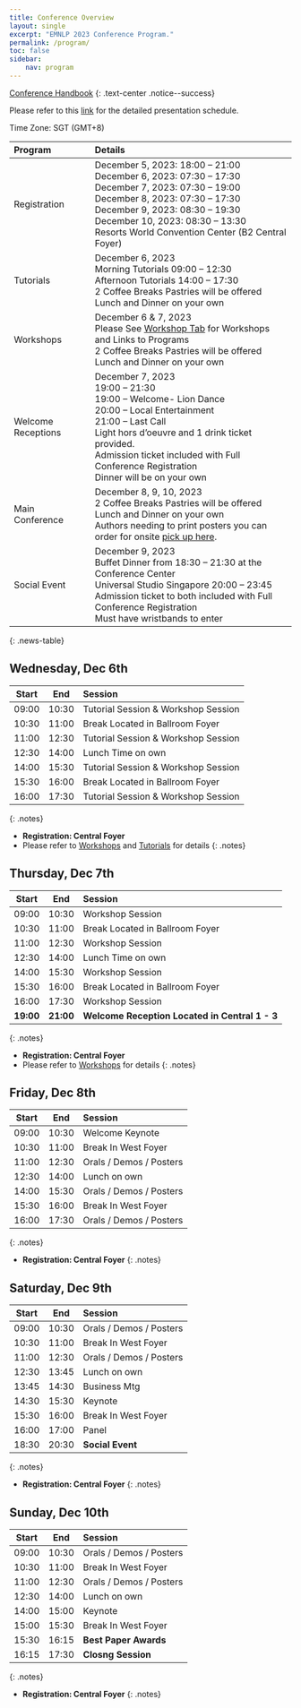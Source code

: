 ```yaml
---
title: Conference Overview
layout: single
excerpt: "EMNLP 2023 Conference Program."
permalink: /program/
toc: false
sidebar:
    nav: program
---
```


[Conference Handbook](/downloads/EMNLP-2023-Handbook-Nov-30.pdf)
{: .text-center .notice--success}

Please refer to this [link](https://docs.google.com/spreadsheets/d/1CB9fsADV_U2Dce6Pe47AT-OlmyTOXkEmYqEqt8RMH5c/edit#gid=1086044152)  for the detailed presentation schedule.

Time Zone: SGT (GMT+8)


<style>
.notes { font-size: .9em; }
</style>

<style>
.news-table { font-size: .9em; table-layout: fixed; }
.news-table tr td:nth-child(1) { font-weight: bold; width: 9em; }
</style>

| Program |  Details  |
|:---|:---|
| Registration | December 5, 2023: 18:00 – 21:00 <br> December 6, 2023: 07:30 – 17:30 <br> December 7, 2023: 07:30 – 19:00 <br> December 8, 2023: 07:30 – 17:30 <br> December 9, 2023: 08:30 – 19:30 <br> December 10, 2023: 08:30 – 13:30 <br> Resorts World Convention Center (B2 Central Foyer)| 
| Tutorials | December 6, 2023 <br> Morning Tutorials 09:00 – 12:30 <br> Afternoon Tutorials 14:00 – 17:30 <br> 2 Coffee Breaks Pastries will be offered <br> Lunch and Dinner on your own| 
| Workshops | December 6 & 7, 2023 <br> Please See [Workshop Tab](https://2023.emnlp.org/program/workshops/) for Workshops and Links to Programs <br> 2 Coffee Breaks Pastries will be offered <br> Lunch and Dinner on your own| 
| Welcome Receptions | December 7, 2023 <br> 19:00 – 21:30 <br> 19:00 – Welcome- Lion Dance <br> 20:00 – Local Entertainment <br> 21:00 – Last Call  <br> Light hors d’oeuvre and 1 drink ticket provided. <br> Admission ticket included with Full Conference Registration <br> Dinner will be on your own| 
| Main Conference | December 8, 9, 10, 2023 <br> 2 Coffee Breaks Pastries will be offered <br> Lunch and Dinner on your own <br> Authors needing to print posters you can order for onsite [pick up here](https://www.cma.sg/event/emnlp23/).| 
| Social Event | December 9, 2023 <br> Buffet Dinner from 18:30 – 21:30 at the Conference Center <br> Universal Studio Singapore 20:00 – 23:45 <br> Admission ticket to both included with Full Conference Registration <br> Must have wristbands to enter| 
{: .news-table}


## Wednesday, Dec 6th

| Start |  End  | Session                             |
| :---: | :---: | :---------------------------------- |
| 09:00 | 10:30 | Tutorial Session & Workshop Session |
| 10:30 | 11:00 | Break Located in Ballroom Foyer     |
| 11:00 | 12:30 | Tutorial Session & Workshop Session |
| 12:30 | 14:00 | Lunch Time on own                   |
| 14:00 | 15:30 | Tutorial Session & Workshop Session |
| 15:30 | 16:00 | Break Located in Ballroom Foyer     |
| 16:00 | 17:30 | Tutorial Session & Workshop Session |
{: .notes}


* **Registration: Central Foyer**
* Please refer to [Workshops](/program/workshops/) and [Tutorials](/program/tutorials) for details 
{: .notes}



## Thursday, Dec 7th

|   Start   |    End    | Session                                        |
| :-------: | :-------: | :--------------------------------------------- |
|   09:00   |   10:30   | Workshop Session                               |
|   10:30   |   11:00   | Break Located in Ballroom Foyer                |
|   11:00   |   12:30   | Workshop Session                               |
|   12:30   |   14:00   | Lunch Time on own                              |
|   14:00   |   15:30   | Workshop Session                               |
|   15:30   |   16:00   | Break Located in Ballroom Foyer                |
|   16:00   |   17:30   | Workshop Session                               |
| **19:00** | **21:00** | **Welcome Reception Located in Central 1 - 3** |
{: .notes}


* **Registration: Central Foyer**
* Please refer to [Workshops](/program/workshops/) for details
{: .notes}



## Friday, Dec 8th

| Start |  End  | Session                 |
| :---: | :---: | :---------------------- |
| 09:00 | 10:30 | Welcome Keynote         |
| 10:30 | 11:00 | Break In West Foyer     |
| 11:00 | 12:30 | Orals / Demos / Posters |
| 12:30 | 14:00 | Lunch on own            |
| 14:00 | 15:30 | Orals / Demos / Posters |
| 15:30 | 16:00 | Break In West Foyer     |
| 16:00 | 17:30 | Orals / Demos / Posters |
{: .notes}


* **Registration: Central Foyer**
{: .notes}


## Saturday, Dec 9th

| Start |  End  | Session                 |
| :---: | :---: | :---------------------- |
| 09:00 | 10:30 | Orals / Demos / Posters |
| 10:30 | 11:00 | Break In West Foyer     |
| 11:00 | 12:30 | Orals / Demos / Posters |
| 12:30 | 13:45 | Lunch on own            |
| 13:45 | 14:30 | Business Mtg            |
| 14:30 | 15:30 | Keynote                 |
| 15:30 | 16:00 | Break In West Foyer     |
| 16:00 | 17:00 | Panel                   |
| 18:30 | 20:30 | **Social Event**        |
{: .notes}

* **Registration: Central Foyer**
{: .notes}


## Sunday, Dec 10th

| Start |  End  | Session                 |
| :---: | :---: | :---------------------- |
| 09:00 | 10:30 | Orals / Demos / Posters |
| 10:30 | 11:00 | Break In West Foyer     |
| 11:00 | 12:30 | Orals / Demos / Posters |
| 12:30 | 14:00 | Lunch on own            |
| 14:00 | 15:00 | Keynote                 |
| 15:00 | 15:30 | Break In West Foyer     |
| 15:30 | 16:15 | **Best Paper Awards**   |
| 16:15 | 17:30 | **Closng Session**      |
{: .notes}

* **Registration: Central Foyer**
{: .notes}
